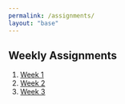 ```yaml
---
permalink: /assignments/
layout: "base"
---
```

## Weekly Assignments

1. [Week 1](w01/)
2. [Week 2](w02/)
3. [Week 3](w03/)
